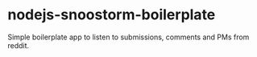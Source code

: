 # nodejs-snoostorm-boilerplate
Simple boilerplate app to listen to submissions, comments and PMs from reddit.
